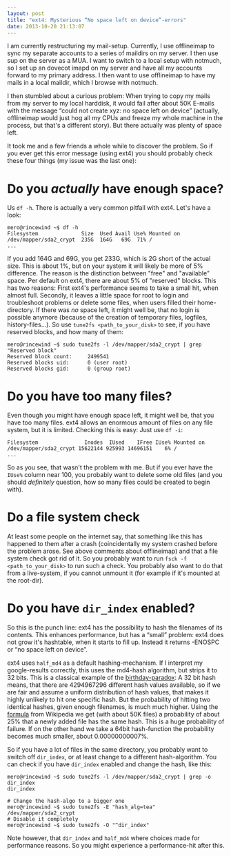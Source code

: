 ```yaml
---
layout: post
title: "ext4: Mysterious “No space left on device”-errors"
date: 2013-10-20 21:13:07
---
```


I am currently restructuring my mail-setup. Currently, I use offlineimap to
sync my separate accounts to a series of maildirs on my server. I then use sup
on the server as a MUA. I want to switch to a local setup with notmuch, so I
set up an dovecot imapd on my server and have all my accounts forward to my
primary address. I then want to use offlineimap to have my mails in a local
maildir, which I browse with notmuch.

I then stumbled about a curious problem: When trying to copy my mails from my
server to my local harddisk, it would fail after about 50K E-mails with the
message “could not create xyz: no space left on device” (actually, offlineimap
would just hog all my CPUs and freeze my whole machine in the process, but
that's a different story). But there actually was plenty of space left.

It took me and a few friends a whole while to discover the problem. So if you
ever get this error message (using ext4) you should probably check these four
things (my issue was the last one):

# Do you *actually* have enough space?

Us `df -h`. There is actually a very common pitfall with ext4. Let's have a look:

```
mero@rincewind ~$ df -h
Filesystem              Size  Used Avail Use% Mounted on
/dev/mapper/sda2_crypt  235G  164G   69G  71% /
...
```

If you add 164G and 69G, you get 233G, which is 2G short of the actual size.
This is about 1%, but on your system it will likely be more of 5% difference.
The reason is the distinction between "free" and "available" space. Per default
on ext4, there are about 5% of "reserved" blocks. This has two reasons: First
ext4's performance seems to take a small hit, when almost full. Secondly, it
leaves a little space for root to login and troubleshoot problems or delete
some files, when users filled their home-directory. If there was *no* space
left, it might well be, that no login is possible anymore (because of the
creation of temporary files, logfiles, history-files…). So use `tune2fs
<path_to_your_disk>` to see, if you have reserved blocks, and how many of them:

```
mero@rincewind ~$ sudo tune2fs -l /dev/mapper/sda2_crypt | grep "Reserved block"
Reserved block count:     2499541
Reserved blocks uid:      0 (user root)
Reserved blocks gid:      0 (group root)
```

# Do you have too many files?

Even though you might have enough space left, it might well be, that you have
too many files. ext4 allows an enormous amount of files on any file system, but
it is limited. Checking this is easy: Just use `df -i`:

```
Filesystem               Inodes  IUsed    IFree IUse% Mounted on
/dev/mapper/sda2_crypt 15622144 925993 14696151    6% /
...
```

So as you see, that wasn't the problem with me. But if you ever have the `IUse%`
column near 100, you probably want to delete some old files (and you should
*definitely* question, how so many files could be created to begin with).

# Do a file system check

At least some people on the internet say, that something like this has
happened to them after a crash (coincidentally my system crashed before the
problem arose. See above comments about offlineimap) and that a file system
check got rid of it. So you probably want to run `fsck -f <path_to_your_disk>`
to run such a check. You probably also want to do that from a live-system, if
you cannot unmount it (for example if it's mounted at the root-dir).

# Do you have `dir_index` enabled?

So this is the punch line: ext4 has the possibility to hash the filenames of
its contents. This enhances performance, but has a “small” problem: ext4 does
not grow it's hashtable, when it starts to fill up. Instead it returns -ENOSPC
or “no space left on device”.

ext4 uses `half_md4` as a default hashing-mechanism. If I interpret my
google-results correctly, this uses the md4-hash algorithm, but strips it to 32
bits. This is a classical example of the
[birthday-paradox](http://en.wikipedia.org/wiki/Birthday_problem): A 32 bit
hash means, that there are 4294967296 different hash values available, so if we
are fair and assume a uniform distribution of hash values, that makes it highly
unlikely to hit one specific hash. But the probability of hitting two identical
hashes, given enough filenames, is much much higher. Using the
[formula](http://en.wikipedia.org/wiki/Birthday_problem#Cast_as_a_collision_problem)
from Wikipedia we get (with about 50K files) a probability of about 25% that a
newly added file has the same hash. This is a huge probability of failure. If
on the other hand we take a 64bit hash-function the probability becomes much
smaller, about 0.00000000007%.

So if you have a lot of files in the same directory, you probably want to switch
off `dir_index`, or at least change to a different hash-algorithm. You can
check if you have `dir_index` enabled and change the hash, like this:

```
mero@rincewind ~$ sudo tune2fs -l /dev/mapper/sda2_crypt | grep -o dir_index
dir_index

# Change the hash-algo to a bigger one
mero@rincewind ~$ sudo tune2fs -E "hash_alg=tea" /dev/mapper/sda2_crypt
# Disable it completely
mero@rincewind ~$ sudo tune2fs -O "^dir_index"
```

Note however, that `dir_index` and `half_md4` where choices made for
performance reasons. So you might experience a performance-hit after this.
